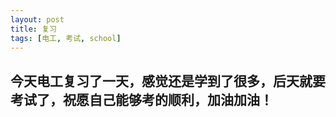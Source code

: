 ```yaml
---
layout: post
title: 复习
tags: [电工, 考试, school]
---
```


## 今天电工复习了一天，感觉还是学到了很多，后天就要考试了，祝愿自己能够考的顺利，加油加油！
